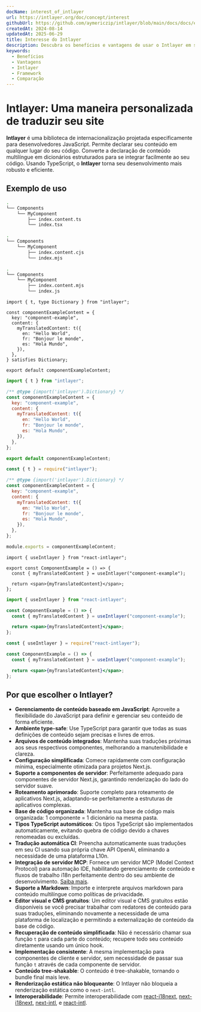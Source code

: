 ```yaml
---
docName: interest_of_intlayer
url: https://intlayer.org/doc/concept/interest
githubUrl: https://github.com/aymericzip/intlayer/blob/main/docs/docs/en/interest_of_intlayer.md
createdAt: 2024-08-14
updatedAt: 2025-06-29
title: Interesse do Intlayer
description: Descubra os benefícios e vantagens de usar o Intlayer em seus projetos. Entenda por que o Intlayer se destaca entre outros frameworks.
keywords:
  - Benefícios
  - Vantagens
  - Intlayer
  - Framework
  - Comparação
---
```


# Intlayer: Uma maneira personalizada de traduzir seu site

**Intlayer** é uma biblioteca de internacionalização projetada especificamente para desenvolvedores JavaScript. Permite declarar seu conteúdo em qualquer lugar do seu código. Converte a declaração de conteúdo multilíngue em dicionários estruturados para se integrar facilmente ao seu código. Usando TypeScript, o **Intlayer** torna seu desenvolvimento mais robusto e eficiente.

## Exemplo de uso

```bash codeFormat="typescript"
.
└── Components
    └── MyComponent
        ├── index.content.ts
        └── index.tsx
```

```bash codeFormat="commonjs"
.
└── Components
    └── MyComponent
        ├── index.content.cjs
        └── index.mjs
```

```bash codeFormat="esm"
.
└── Components
    └── MyComponent
        ├── index.content.mjs
        └── index.js
```

```tsx fileName="./Components/MyComponent/index.content.ts" codeFormat="typescript"
import { t, type Dictionary } from "intlayer";

const componentExampleContent = {
  key: "component-example",
  content: {
    myTranslatedContent: t({
      en: "Hello World",
      fr: "Bonjour le monde",
      es: "Hola Mundo",
    }),
  },
} satisfies Dictionary;

export default componentExampleContent;
```

```jsx fileName="./Components/MyComponent/index.mjx" codeFormat="esm"
import { t } from "intlayer";

/** @type {import('intlayer').Dictionary} */
const componentExampleContent = {
  key: "component-example",
  content: {
    myTranslatedContent: t({
      en: "Hello World",
      fr: "Bonjour le monde",
      es: "Hola Mundo",
    }),
  },
};

export default componentExampleContent;
```

```jsx fileName="./Components/MyComponent/index.csx" codeFormat="commonjs"
const { t } = require("intlayer");

/** @type {import('intlayer').Dictionary} */
const componentExampleContent = {
  key: "component-example",
  content: {
    myTranslatedContent: t({
      en: "Hello World",
      fr: "Bonjour le monde",
      es: "Hola Mundo",
    }),
  },
};

module.exports = componentExampleContent;
```

```tsx fileName="./Components/MyComponent/index.tsx" codeFormat="typescript"
import { useIntlayer } from "react-intlayer";

export const ComponentExample = () => {
  const { myTranslatedContent } = useIntlayer("component-example");

  return <span>{myTranslatedContent}</span>;
};
```

```jsx fileName="./Components/MyComponent/index.mjx" codeFormat="esm"
import { useIntlayer } from "react-intlayer";

const ComponentExample = () => {
  const { myTranslatedContent } = useIntlayer("component-example");

  return <span>{myTranslatedContent}</span>;
};
```

```jsx fileName="./Components/MyComponent/index.csx" codeFormat="commonjs"
const { useIntlayer } = require("react-intlayer");

const ComponentExample = () => {
  const { myTranslatedContent } = useIntlayer("component-example");

  return <span>{myTranslatedContent}</span>;
};
```

## Por que escolher o Intlayer?

- **Gerenciamento de conteúdo baseado em JavaScript**: Aproveite a flexibilidade do JavaScript para definir e gerenciar seu conteúdo de forma eficiente.
- **Ambiente type-safe**: Use TypeScript para garantir que todas as suas definições de conteúdo sejam precisas e livres de erros.
- **Arquivos de conteúdo integrados**: Mantenha suas traduções próximas aos seus respectivos componentes, melhorando a manutenibilidade e clareza.
- **Configuração simplificada**: Comece rapidamente com configuração mínima, especialmente otimizada para projetos Next.js.
- **Suporte a componentes de servidor**: Perfeitamente adequado para componentes de servidor Next.js, garantindo renderização do lado do servidor suave.
- **Roteamento aprimorado**: Suporte completo para roteamento de aplicativos Next.js, adaptando-se perfeitamente a estruturas de aplicativos complexas.
- **Base de código organizada**: Mantenha sua base de código mais organizada: 1 componente = 1 dicionário na mesma pasta.
- **Tipos TypeScript automáticos**: Os tipos TypeScript são implementados automaticamente, evitando quebra de código devido a chaves renomeadas ou excluídas.
- **Tradução automática CI**: Preencha automaticamente suas traduções em seu CI usando sua própria chave API OpenAI, eliminando a necessidade de uma plataforma L10n.
- **Integração de servidor MCP**: Fornece um servidor MCP (Model Context Protocol) para automação IDE, habilitando gerenciamento de conteúdo e fluxos de trabalho i18n perfeitamente dentro do seu ambiente de desenvolvimento. [Saiba mais](https://github.com/aymericzip/intlayer/blob/main/docs/docs/en/mcp_server.md).
- **Suporte a Markdown**: Importe e interprete arquivos markdown para conteúdo multilíngue como políticas de privacidade.
- **Editor visual e CMS gratuitos**: Um editor visual e CMS gratuitos estão disponíveis se você precisar trabalhar com redatores de conteúdo para suas traduções, eliminando novamente a necessidade de uma plataforma de localização e permitindo a externalização de conteúdo da base de código.
- **Recuperação de conteúdo simplificada**: Não é necessário chamar sua função `t` para cada parte do conteúdo; recupere todo seu conteúdo diretamente usando um único hook.
- **Implementação consistente**: A mesma implementação para componentes de cliente e servidor, sem necessidade de passar sua função `t` através de cada componente de servidor.
- **Conteúdo tree-shakable**: O conteúdo é tree-shakable, tornando o bundle final mais leve.
- **Renderização estática não bloqueante**: O Intlayer não bloqueia a renderização estática como o `next-intl`.
- **Interoperabilidade**: Permite interoperabilidade com [react-i18next](https://github.com/aymericzip/intlayer/blob/main/docs/docs/en/intlayer_with_react-i18next.md), [next-i18next](https://github.com/aymericzip/intlayer/blob/main/docs/docs/en/intlayer_with_next-i18next.md), [next-intl](https://github.com/aymericzip/intlayer/blob/main/docs/docs/en/intlayer_with_next-intl.md), e [react-intl](https://github.com/aymericzip/intlayer/blob/main/docs/docs/en/intlayer_with_react-intl.md).
